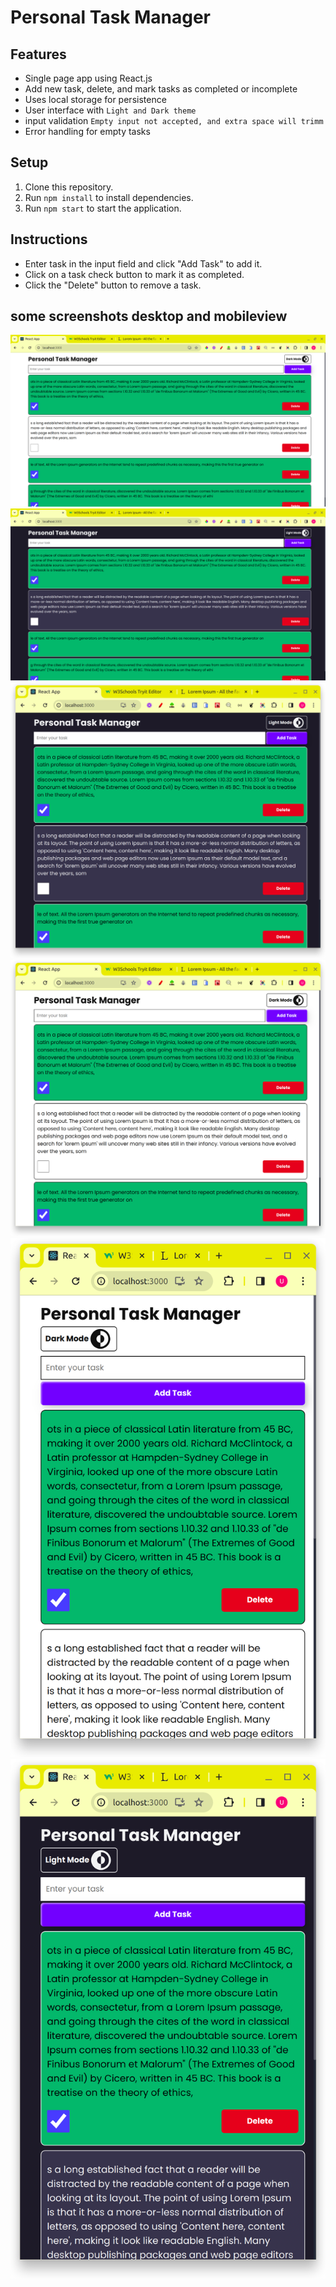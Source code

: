 # Personal Task Manager

## Features
- Single page app using React.js
- Add new task, delete, and mark tasks as completed or incomplete
- Uses local storage for persistence
- User interface with ```Light and Dark theme```
- input validation ```Empty input not accepted, and extra space will trimm```
- Error handling for empty tasks

## Setup
1. Clone this repository.
2. Run `npm install` to install dependencies.
3. Run `npm start` to start the application.

## Instructions
- Enter task in the input field and click "Add Task" to add it.
- Click on a task check button to mark it as completed.
- Click the "Delete" button to remove a task.

## some screenshots desktop and mobileview
![back](./public/assets/Screenshot%20from%202024-02-28%2017-27-02.png)
![back](./public/assets/Screenshot%20from%202024-02-28%2017-27-12.png)
![back](./public/assets/Screenshot%20from%202024-02-28%2017-27-55.png)
![back](./public/assets/Screenshot%20from%202024-02-28%2017-28-03.png)
![back](./public/assets/Screenshot%20from%202024-02-28%2017-28-14.png)
![back](./public/assets/Screenshot%20from%202024-02-28%2017-28-23.png)
